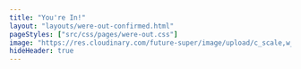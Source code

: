 ```yaml
---
title: "You're In!"
layout: "layouts/were-out-confirmed.html"
pageStyles: ["src/css/pages/were-out.css"]
image: "https://res.cloudinary.com/future-super/image/upload/c_scale,w_1200/v1616632236/billboard_1.jpg"
hideHeader: true
---
```

